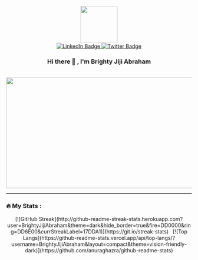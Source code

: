 <div align="center">
  <div id="header" align="center">
    <img src="https://media.giphy.com/media/M9gbBd9nbDrOTu1Mqx/giphy.gif" width="100"/>
  </div>

  <div id="badges">
    <a href="https://www.linkedin.com/in/brightyjijiabraham">
      <img src="https://img.shields.io/badge/LinkedIn-blue?style=for-the-badge&logo=linkedin&logoColor=white" alt="LinkedIn Badge"/>
    </a>
    <a href="https://twitter.com/B_J_A_008">
      <img src="https://img.shields.io/badge/Twitter-blue?style=for-the-badge&logo=twitter&logoColor=white" alt="Twitter Badge"/>
    </a>
  </div>

  ### Hi there 👋 , I'm Brighty Jiji Abraham

  <img src="https://komarev.com/ghpvc/?username=BrightyJijiAbraham&style=flat-square&color=blue" alt=""/>
  

</div>
<br>
<div align="center">
  <img src="https://media.giphy.com/media/dWesBcTLavkZuG35MI/giphy.gif" width="600" height="300"/>
</div>


---

### :fire: My Stats :
<div align="center">
  [![GitHub Streak](http://github-readme-streak-stats.herokuapp.com?user=BrightyJijiAbraham&theme=dark&hide_border=true&fire=DD0000&ring=DD6E00&currStreakLabel=17DDA1)](https://git.io/streak-stats)
  &nbsp;
  [![Top Langs](https://github-readme-stats.vercel.app/api/top-langs/?username=BrightyJijiAbraham&layout=compact&theme=vision-friendly-dark)](https://github.com/anuraghazra/github-readme-stats)
</div>

<!--
**BrightyJijiAbraham/BrightyJijiAbraham** is a ✨ _special_ ✨ repository because its `README.md` (this file) appears on your GitHub profile.

Here are some ideas to get you started:

- 🔭 I’m currently working on ...
- 🌱 I’m currently learning ...
- 👯 I’m looking to collaborate on ...
- 🤔 I’m looking for help with ...
- 💬 Ask me about ...
- 📫 How to reach me: ...
- 😄 Pronouns: ...
- ⚡ Fun fact: ...
-->
